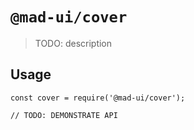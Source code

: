 # `@mad-ui/cover`

> TODO: description

## Usage

```
const cover = require('@mad-ui/cover');

// TODO: DEMONSTRATE API
```
